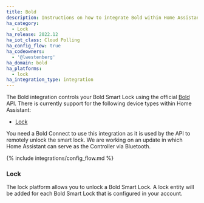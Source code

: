 ```yaml
---
title: Bold
description: Instructions on how to integrate Bold within Home Assistant.
ha_category:
  - Lock
ha_release: 2022.12
ha_iot_class: Cloud Polling
ha_config_flow: true
ha_codeowners:
  - '@lwestenberg'
ha_domain: bold
ha_platforms:
  - lock
ha_integration_type: integration
---
```


The Bold integration controls your Bold Smart Lock using the official [Bold](https://boldsmartlock.com/) API. There is currently support for the following device types within Home Assistant:

- [Lock](#lock)

<div class="note warning">

You need a Bold Connect to use this integration as it is used by the API to remotely unlock the smart lock. We are working on an update in which Home Assistant can serve as the Controller via Bluetooth.

</div>

{% include integrations/config_flow.md %}

### Lock

The lock platform allows you to unlock a Bold Smart Lock. A lock entity will be added for each Bold Smart Lock that is configured in your account.
